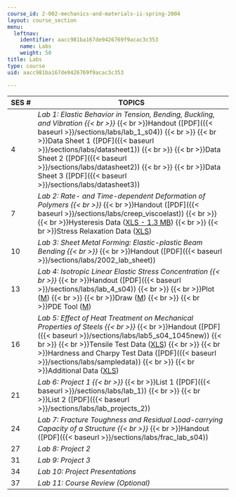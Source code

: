 ```yaml
---
course_id: 2-002-mechanics-and-materials-ii-spring-2004
layout: course_section
menu:
  leftnav:
    identifier: aacc981ba167de9426769f9acac3c353
    name: Labs
    weight: 50
title: Labs
type: course
uid: aacc981ba167de9426769f9acac3c353

---
```


| SES # | TOPICS |
| --- | --- |
| 4 | _Lab 1: Elastic Behavior in Tension, Bending, Buckling, and Vibration  {{< br >}}_  {{< br >}}Handout ([PDF]({{< baseurl >}}/sections/labs/lab_1_s04))  {{< br >}}  {{< br >}}Data Sheet 1 ([PDF]({{< baseurl >}}/sections/labs/datasheet1))  {{< br >}}  {{< br >}}Data Sheet 2 ([PDF]({{< baseurl >}}/sections/labs/datasheet2))  {{< br >}}  {{< br >}}Data Sheet 3 ([PDF]({{< baseurl >}}/sections/labs/datasheet3)) |
| 7 | _Lab 2: Rate- and Time-dependent Deformation of Polymers  {{< br >}}_  {{< br >}}Handout ([PDF]({{< baseurl >}}/sections/labs/creep_viscoelast))  {{< br >}}  {{< br >}}Hysteresis Data ([XLS - 1.3 MB](/coursemedia/2-002-mechanics-and-materials-ii-spring-2004/a49ce95399aee64c9ea063818af29dba_hysteresis_data.xls))  {{< br >}}  {{< br >}}Stress Relaxation Data ([XLS](/coursemedia/2-002-mechanics-and-materials-ii-spring-2004/16bf31257474dd850d51759f3927568c_relaxation_ldpe.xls)) |
| 10 | _Lab 3: Sheet Metal Forming: Elastic-plastic Beam Bending  {{< br >}}_  {{< br >}}Handout ([PDF]({{< baseurl >}}/sections/labs/2002_lab_sheet)) |
| 13 | _Lab 4: Isotropic Linear Elastic Stress Concentration  {{< br >}}_  {{< br >}}Handout ([PDF]({{< baseurl >}}/sections/labs/lab_4_s04))  {{< br >}}  {{< br >}}Plot ([M](/courses/mechanical-engineering/2-002-mechanics-and-materials-ii-spring-2004/labs/PDEPlotCut.m))  {{< br >}}  {{< br >}}Draw ([M](/courses/mechanical-engineering/2-002-mechanics-and-materials-ii-spring-2004/labs/PDESpecDraw.m))  {{< br >}}  {{< br >}}PDE Tool ([M](/courses/mechanical-engineering/2-002-mechanics-and-materials-ii-spring-2004/labs/pdetool.m)) |
| 16 | _Lab 5: Effect of Heat Treatment on Mechanical Properties of Steels  {{< br >}}_  {{< br >}}Handout ([PDF]({{< baseurl >}}/sections/labs/lab5_s04_1045new))  {{< br >}}  {{< br >}}Tensile Test Data ([XLS](/coursemedia/2-002-mechanics-and-materials-ii-spring-2004/0fcb6ce9c0ff1970f185eb017781d77a_lab_5.xls))  {{< br >}}  {{< br >}}Hardness and Charpy Test Data ([PDF]({{< baseurl >}}/sections/labs/sampledata))  {{< br >}}  {{< br >}}Additional Data ([XLS](/coursemedia/2-002-mechanics-and-materials-ii-spring-2004/f7a94a33a149667aadd9df5d5a9160e7_data_lab5fall03.xls)) |
| 21 | _Lab 6: Project 1  {{< br >}}_  {{< br >}}List 1 ([PDF]({{< baseurl >}}/sections/labs/lab_1))  {{< br >}}  {{< br >}}List 2 ([PDF]({{< baseurl >}}/sections/labs/lab_projects_2)) |
| 24 | _Lab 7: Fracture Toughness and Residual Load-carrying Capacity of a Structure  {{< br >}}_  {{< br >}}Handout ([PDF]({{< baseurl >}}/sections/labs/frac_lab_s04)) |
| 27 | _Lab 8: Project 2_ |
| 31 | _Lab 9: Project 3_ |
| 34 | _Lab 10: Project Presentations_ |
| 37 | _Lab 11: Course Review (Optional)_
